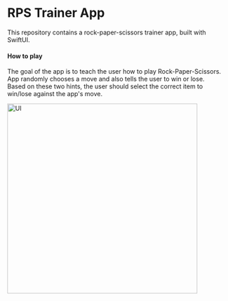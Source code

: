 # RPS Trainer App

This repository contains a rock-paper-scissors trainer app, built with SwiftUI.  

#### How to play
The goal of the app is to teach the user how to play Rock-Paper-Scissors.  
App randomly chooses a move and also tells the user to win or lose.  
Based on these two hints, the user should select the correct item to win/lose against the app's move.

<img width="433" alt="UI" src="https://user-images.githubusercontent.com/22526834/164784052-094923c6-644f-49dc-a25e-001f3d65666f.png">
